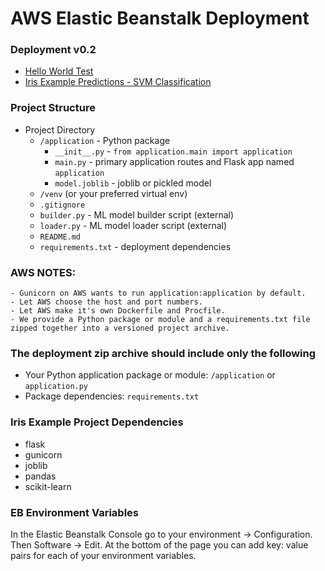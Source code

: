 # AWS Elastic Beanstalk Deployment


### Deployment v0.2
- [Hello World Test](http://brokentestingserver-env.eba-dqb8pfdx.us-east-1.elasticbeanstalk.com/)
- [Iris Example Predictions - SVM Classification](http://brokentestingserver-env.eba-dqb8pfdx.us-east-1.elasticbeanstalk.com/predict?sepal_length=5.7&sepal_width=2.8&petal_length=4.5&petal_width=1.3)


### Project Structure
- Project Directory
    - `/application` - Python package
        - `__init__.py` - `from application.main import application`
        - `main.py` - primary application routes and Flask app named `application`
        - `model.joblib` - joblib or pickled model
    - `/venv` (or your preferred virtual env)
    - `.gitignore`
    - `builder.py` - ML model builder script (external)
    - `loader.py` - ML model loader script (external)
    - `README.md`
    - `requirements.txt` - deployment dependencies


### AWS NOTES:
    - Gunicorn on AWS wants to run application:application by default.
    - Let AWS choose the host and port numbers.
    - Let AWS make it's own Dockerfile and Procfile.
    - We provide a Python package or module and a requirements.txt file zipped together into a versioned project archive.


### The deployment zip archive should include only the following
- Your Python application package or module: `/application` or `application.py`
- Package dependencies: `requirements.txt`


### Iris Example Project Dependencies
- flask
- gunicorn
- joblib
- pandas
- scikit-learn


### EB Environment Variables
In the Elastic Beanstalk Console go to your environment -> Configuration. Then
Software -> Edit. At the bottom of the page you can add key: value pairs for each of your
environment variables.
